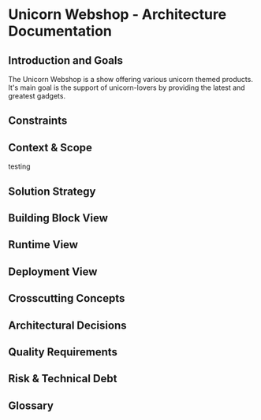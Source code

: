 # Unicorn Webshop - Architecture Documentation


## Introduction and Goals
The Unicorn Webshop is a show offering various unicorn themed products. It's main goal is the support of unicorn-lovers by providing the latest and greatest gadgets.


## Constraints



## Context & Scope


testing



## Solution Strategy



## Building Block View



## Runtime View



## Deployment View





## Crosscutting Concepts



## Architectural Decisions


## Quality Requirements



## Risk & Technical Debt


## Glossary

